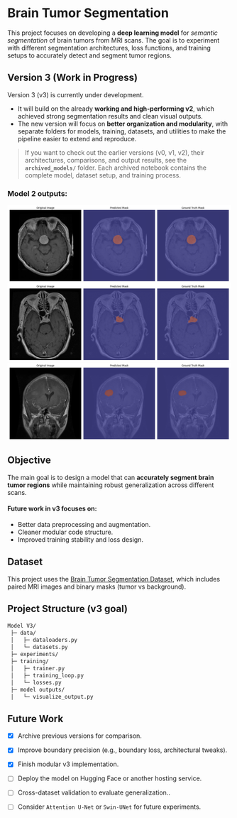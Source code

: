 # Brain Tumor Segmentation

This project focuses on developing a **deep learning model** for *semantic segmentation* of brain tumors from MRI scans. The goal is to experiment with different segmentation architectures, loss functions, and training setups to accurately detect and segment tumor regions.

## Version 3 (Work in Progress)

Version 3 (v3) is currently under development.
- It will build on the already **working and high-performing v2**, which achieved strong segmentation results and clean visual outputs.  
- The new version will focus on **better organization and modularity**, with separate folders for models, training, datasets, and utilities to make the pipeline easier to extend and reproduce.

> If you want to check out the earlier versions (v0, v1, v2), their architectures, comparisons, and output results, see the **`archived_models/`** folder.
> Each archived notebook contains the complete model, dataset setup, and training process.

### Model 2 outputs:
![alt text](imgs/Figure_3.png)
![alt text](imgs/Figure_1.png)
![alt text](imgs/Figure_2.png)


## Objective

The main goal is to design a model that can **accurately segment brain tumor regions** while maintaining robust generalization across different scans.
#### Future work in v3 focuses on:
* Better data preprocessing and augmentation.
* Cleaner modular code structure.
* Improved training stability and loss design.

## Dataset

This project uses the [Brain Tumor Segmentation Dataset](https://www.kaggle.com/datasets/nikhilroxtomar/brain-tumor-segmentation?select=images), which includes paired MRI images and binary masks (tumor vs background).

## Project Structure (v3 goal)

```
Model V3/
 ├─ data/
 │   ├─ dataloaders.py
 │   └─ datasets.py
 ├─ experiments/
 ├─ training/
 │   ├─ trainer.py
 │   ├─ training_loop.py
 │   └─ losses.py
 ├─ model outputs/
 │   └─ visualize_output.py
```

## Future Work


- [x] Archive previous versions for comparison.
- [x] Improve boundary precision (e.g., boundary loss, architectural tweaks).
- [x] Finish modular v3 implementation.
- [ ] Deploy the model on Hugging Face or another hosting service.
- [ ] Cross-dataset validation to evaluate generalization..
- [ ] Consider `Attention U-Net` or `Swin-UNet` for future experiments.

